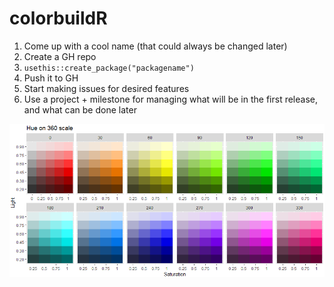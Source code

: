 # colorbuildR
1.  Come up with a cool name (that could always be changed later)
2. Create a GH repo
3. `usethis::create_package("packagename")`
4. Push it to GH
5. Start making issues for desired features
6. Use a project + milestone for managing what will be in the first release, and what can be done later

![colors](https://github.com/rjake/colorbuildR/blob/master/colors.PNG)
